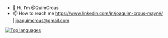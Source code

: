 - 👋 Hi, I’m @QuimCrous
- 📫 How to reach me https://www.linkedin.com/in/joaquim-crous-mayné/  | joaquimcrous@gmail.com

<!---
QuimCrous/QuimCrous is a ✨ special ✨ repository because its `README.md` (this file) appears on your GitHub profile.
You can click the Preview link to take a look at your changes.
--->

[![Top languages](https://github-readme-stats.vercel.app/api/top-langs/?username=QuimCrous&layout=compact)](https://github.com/anuraghazra/github-readme-stats)

